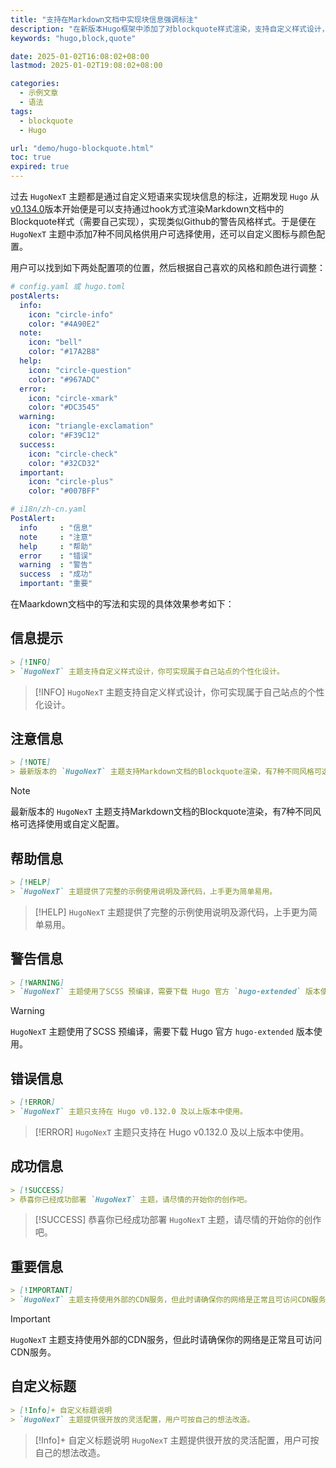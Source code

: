 ```yaml
---
title: "支持在Markdown文档中实现块信息强调标注"
description: "在新版本Hugo框架中添加了对blockquote样式渲染，支持自定义样式设计，实现类似Github的警告风格样式。"
keywords: "hugo,block,quote"

date: 2025-01-02T16:08:02+08:00
lastmod: 2025-01-02T19:08:02+08:00

categories:
  - 示例文章
  - 语法
tags:
  - blockquote
  - Hugo

url: "demo/hugo-blockquote.html"
toc: true
expired: true
---
```


过去 `HugoNexT` 主题都是通过自定义短语来实现块信息的标注，近期发现 `Hugo` 从[v0.134.0](https://github.com/gohugoio/hugo/releases/tag/v0.134.0)版本开始便是可以支持通过hook方式渲染Markdown文档中的Blockquote样式（需要自己实现），实现类似Github的警告风格样式。于是便在 `HugoNexT` 主题中添加7种不同风格供用户可选择使用，还可以自定义图标与颜色配置。


<!--more-->


用户可以找到如下两处配置项的位置，然后根据自己喜欢的风格和颜色进行调整：

```yaml
# config.yaml 或 hugo.toml
postAlerts:
  info:
    icon: "circle-info"
    color: "#4A90E2"
  note:
    icon: "bell"
    color: "#17A2B8"
  help:
    icon: "circle-question"
    color: "#967ADC"
  error:
    icon: "circle-xmark"
    color: "#DC3545"
  warning:
    icon: "triangle-exclamation"
    color: "#F39C12"
  success:
    icon: "circle-check"
    color: "#32CD32"
  important:
    icon: "circle-plus"
    color: "#007BFF"
```

```yaml
# i18n/zh-cn.yaml
PostAlert:
  info     : "信息"
  note     : "注意"
  help     : "帮助"
  error    : "错误"
  warning  : "警告"
  success  : "成功"
  important: "重要"
```

在Maarkdown文档中的写法和实现的具体效果参考如下：

## 信息提示

```markdown
> [!INFO]
> `HugoNexT` 主题支持自定义样式设计，你可实现属于自己站点的个性化设计。
```

> [!INFO]
> `HugoNexT` 主题支持自定义样式设计，你可实现属于自己站点的个性化设计。

## 注意信息

```markdown
> [!NOTE]
> 最新版本的 `HugoNexT` 主题支持Markdown文档的Blockquote渲染，有7种不同风格可选择使用或自定义配置。
```

> [!NOTE]
> 最新版本的 `HugoNexT` 主题支持Markdown文档的Blockquote渲染，有7种不同风格可选择使用或自定义配置。

## 帮助信息

```markdown
> [!HELP]
> `HugoNexT` 主题提供了完整的示例使用说明及源代码，上手更为简单易用。
```

> [!HELP]
> `HugoNexT` 主题提供了完整的示例使用说明及源代码，上手更为简单易用。

## 警告信息

```markdown
> [!WARNING]
> `HugoNexT` 主题使用了SCSS 预编译，需要下载 Hugo 官方 `hugo-extended` 版本使用。
```

> [!WARNING]
> `HugoNexT` 主题使用了SCSS 预编译，需要下载 Hugo 官方 `hugo-extended` 版本使用。

## 错误信息

```markdown
> [!ERROR]
> `HugoNexT` 主题只支持在 Hugo v0.132.0 及以上版本中使用。
```

> [!ERROR]
> `HugoNexT` 主题只支持在 Hugo v0.132.0 及以上版本中使用。

## 成功信息

```markdown
> [!SUCCESS]
> 恭喜你已经成功部署 `HugoNexT` 主题，请尽情的开始你的创作吧。
```

> [!SUCCESS]
> 恭喜你已经成功部署 `HugoNexT` 主题，请尽情的开始你的创作吧。

## 重要信息

```markdown
> [!IMPORTANT]
> `HugoNexT` 主题支持使用外部的CDN服务，但此时请确保你的网络是正常且可访问CDN服务。
```

> [!IMPORTANT]
> `HugoNexT` 主题支持使用外部的CDN服务，但此时请确保你的网络是正常且可访问CDN服务。


## 自定义标题

```markdown
> [!Info]+ 自定义标题说明 
> `HugoNexT` 主题提供很开放的灵活配置，用户可按自己的想法改造。
```

> [!Info]+ 自定义标题说明 
> `HugoNexT` 主题提供很开放的灵活配置，用户可按自己的想法改造。